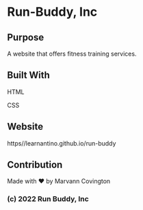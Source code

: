 # Run-Buddy, Inc

## Purpose
A website that offers fitness training services.

## Built With

HTML

CSS

## Website
https//learnantino.github.io/run-buddy

## Contribution

Made with ❤️ by Marvann Covington

### (c) 2022 Run Buddy, Inc
